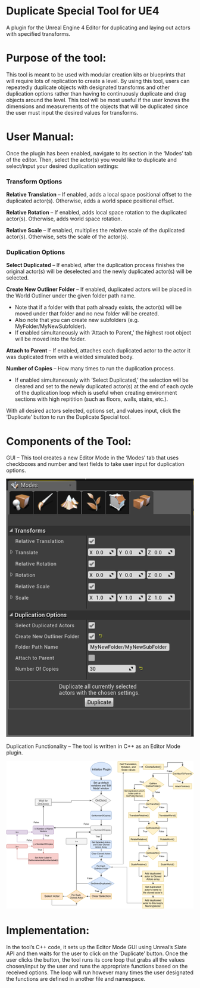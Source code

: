# Duplicate Special Tool for UE4
A plugin for the Unreal Engine 4 Editor for duplicating and laying out actors with specified transforms.



# Purpose of the tool: 

This tool is meant to be used with modular creation kits or blueprints that will require lots of replication to create a level. By using this tool, users can repeatedly duplicate objects with designated transforms and other duplication options rather than having to continuously duplicate and drag objects around the level. This tool will be most useful if the user knows the dimensions and measurements of the objects that will be duplicated since the user must input the desired values for transforms. 



# User Manual: 

Once the plugin has been enabled, navigate to its section in the ‘Modes’ tab of the editor. Then, select the actor(s) you would like to duplicate and select/input your desired duplication settings: 


### Transform Options 

**Relative Translation** – If enabled, adds a local space positional offset to the duplicated actor(s). Otherwise, adds a world space positional offset. 

**Relative Rotation** – If enabled, adds local space rotation to the duplicated actor(s). Otherwise, adds world space rotation. 

**Relative Scale** – If enabled, multiplies the relative scale of the duplicated actor(s). Otherwise, sets the scale of the actor(s). 


### Duplication Options 

**Select Duplicated** – If enabled, after the duplication process finishes the original actor(s) will be deselected and the newly duplicated actor(s) will be selected. 

**Create New Outliner Folder** – If enabled, duplicated actors will be placed in the World Outliner under the given folder path name. 
- Note that if a folder with that path already exists, the actor(s) will be moved under that folder and no new folder will be created. 
- Also note that you can create new subfolders (e.g. MyFolder/MyNewSubfolder). 
- If enabled simultaneously with ‘Attach to Parent,’ the highest root object will be moved into the folder. 

**Attach to Parent** – If enabled, attaches each duplicated actor to the actor it was duplicated from with a wielded simulated body. 

**Number of Copies** – How many times to run the duplication process. 
- If enabled simultaneously with ‘Select Duplicated,’ the selection will be cleared and set to the newly duplicated actor(s) at the end of each cycle of the duplication loop which is useful when creating environment sections with high repitition (such as floors, walls, stairs, etc.). 

With all desired actors selected, options set, and values input, click the ‘Duplicate’ button to run the Duplicate Special tool. 



# Components of the Tool: 

GUI – This tool creates a new Editor Mode in the ‘Modes’ tab that uses checkboxes and number and text fields to take user input for duplication options. 

![Image of Tool GUI](https://github.com/i-Madsen/Duplicate-Special-Tool-for-UE4/blob/master/imgs/duplicate_special_GUI.png)

Duplication Functionality – The tool is written in C++ as an Editor Mode plugin. 

![Image of Tool Flowchart](https://github.com/i-Madsen/Duplicate-Special-Tool-for-UE4/blob/master/imgs/duplicate_special_Flowchart.png)



# Implementation: 

In the tool’s C++ code, it sets up the Editor Mode GUI using Unreal’s Slate API and then waits for the user to click on the ‘Duplicate’ button. Once the user clicks the button, the tool runs its core loop that grabs all the values chosen/input by the user and runs the appropriate functions based on the received options. The loop will run however many times the user designated the functions are defined in another file and namespace. 
